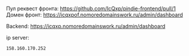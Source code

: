 Пул реквест фронта: https://github.com/IcQxp/pindie-frontend/pull/1
Домен фронт: https://icqxpof.nomoredomainswork.ru/admin/dashboard

Backend: https://icqxp.nomoredomainswork.ru/admin/dashboard

ip server:
```
158.160.170.252 
```